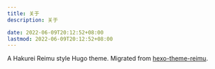 ```yaml
---
title: 关于
description: 关于

date: 2022-06-09T20:12:52+08:00
lastmod: 2022-06-09T20:12:52+08:00
---
```


A Hakurei Reimu style Hugo theme. Migrated from [hexo-theme-reimu](https://github.com/D-Sketon/hexo-theme-reimu).